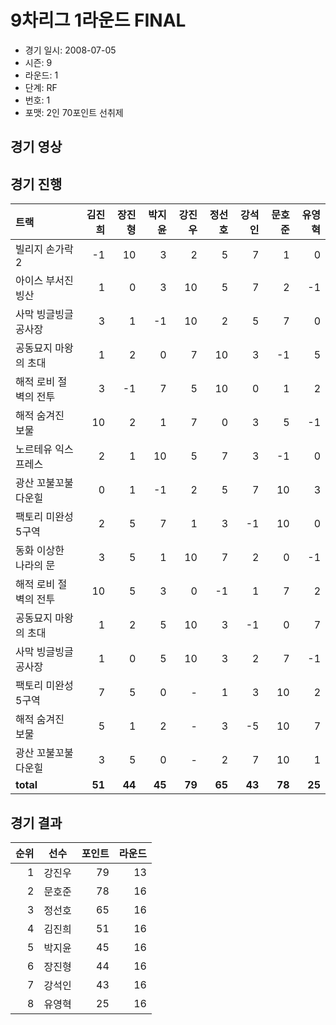 # 9차리그 1라운드 FINAL

- 경기 일시: 2008-07-05
- 시즌: 9
- 라운드: 1
- 단계: RF
- 번호: 1
- 포맷: 2인 70포인트 선취제





## 경기 영상
## 경기 진행

| 트랙 | 김진희 | 장진형 | 박지윤 | 강진우 | 정선호 | 강석인 | 문호준 | 유영혁 |
|:---|---:|---:|---:|---:|---:|---:|---:|---:|
| 빌리지 손가락 2 | -1 | 10 | 3 | 2 | 5 | 7 | 1 | 0 |
| 아이스 부서진 빙산 | 1 | 0 | 3 | 10 | 5 | 7 | 2 | -1 |
| 사막 빙글빙글 공사장 | 3 | 1 | -1 | 10 | 2 | 5 | 7 | 0 |
| 공동묘지 마왕의 초대 | 1 | 2 | 0 | 7 | 10 | 3 | -1 | 5 |
| 해적 로비 절벽의 전투 | 3 | -1 | 7 | 5 | 10 | 0 | 1 | 2 |
| 해적 숨겨진 보물 | 10 | 2 | 1 | 7 | 0 | 3 | 5 | -1 |
| 노르테유 익스프레스 | 2 | 1 | 10 | 5 | 7 | 3 | -1 | 0 |
| 광산 꼬불꼬불 다운힐 | 0 | 1 | -1 | 2 | 5 | 7 | 10 | 3 |
| 팩토리 미완성 5구역 | 2 | 5 | 7 | 1 | 3 | -1 | 10 | 0 |
| 동화 이상한 나라의 문 | 3 | 5 | 1 | 10 | 7 | 2 | 0 | -1 |
| 해적 로비 절벽의 전투 | 10 | 5 | 3 | 0 | -1 | 1 | 7 | 2 |
| 공동묘지 마왕의 초대 | 1 | 2 | 5 | 10 | 3 | -1 | 0 | 7 |
| 사막 빙글빙글 공사장 | 1 | 0 | 5 | 10 | 3 | 2 | 7 | -1 |
| 팩토리 미완성 5구역 | 7 | 5 | 0 | - | 1 | 3 | 10 | 2 |
| 해적 숨겨진 보물 | 5 | 1 | 2 | - | 3 | -5 | 10 | 7 |
| 광산 꼬불꼬불 다운힐 | 3 | 5 | 0 | - | 2 | 7 | 10 | 1 |
| __total__ | __51__ | __44__ | __45__ | __79__ | __65__ | __43__ | __78__ | __25__ |




## 경기 결과

| 순위 | 선수 | 포인트 | 라운드 |
|---:|:---:|---:|---:|
| 1 | 강진우 | 79 | 13 |
| 2 | 문호준 | 78 | 16 |
| 3 | 정선호 | 65 | 16 |
| 4 | 김진희 | 51 | 16 |
| 5 | 박지윤 | 45 | 16 |
| 6 | 장진형 | 44 | 16 |
| 7 | 강석인 | 43 | 16 |
| 8 | 유영혁 | 25 | 16 |

